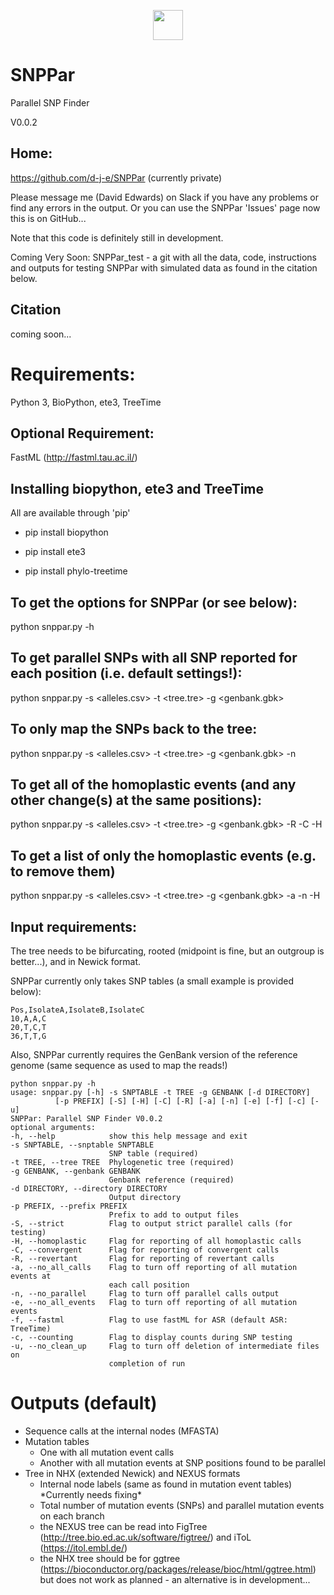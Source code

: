 <p align="center"> 
<img src="https://github.com/d-j-e/SNPPar/blob/master/SNPPar.png" width="48">
</p>

# SNPPar
Parallel SNP Finder

V0.0.2

## Home:

https://github.com/d-j-e/SNPPar (currently private)

Please message me (David Edwards) on Slack if you have any problems or find any errors in the output. Or you can use the SNPPar 'Issues' page now this is on GitHub... 

Note that this code is definitely still in development.

Coming Very Soon: SNPPar_test - a git with all the data, code, instructions and outputs for testing SNPPar with simulated data as found in the citation below.

## Citation 
coming soon...

# Requirements:
Python 3, BioPython, ete3, TreeTime 

## Optional Requirement:
FastML (http://fastml.tau.ac.il/)

## Installing biopython, ete3 and TreeTime
All are available through 'pip'

* pip install biopython

* pip install ete3

* pip install phylo-treetime

## To get the options for SNPPar (or see below):

python snppar.py -h

## To get parallel SNPs with all SNP reported for each position (i.e. default settings!):

python snppar.py -s <alleles.csv> -t <tree.tre> -g <genbank.gbk>

## To only map the SNPs back to the tree:
	
python snppar.py -s <alleles.csv> -t <tree.tre> -g <genbank.gbk> -n 

## To get all of the homoplastic events (and any other change(s) at the same positions):
	
python snppar.py -s <alleles.csv> -t <tree.tre> -g <genbank.gbk> -R -C -H

## To get a list of only the homoplastic events (e.g. to remove them)

python snppar.py -s <alleles.csv> -t <tree.tre> -g <genbank.gbk> -a -n -H 

## Input requirements:

The tree needs to be bifurcating, rooted (midpoint is fine, but an outgroup is better...), and in Newick format.

SNPPar currently only takes SNP tables (a small example is provided below):


    Pos,IsolateA,IsolateB,IsolateC
    10,A,A,C
    20,T,C,T
    36,T,T,G


Also, SNPPar currently requires the GenBank version of the reference genome (same sequence as used to map the reads!)
  
    python snppar.py -h      
    usage: snppar.py [-h] -s SNPTABLE -t TREE -g GENBANK [-d DIRECTORY]
              [-p PREFIX] [-S] [-H] [-C] [-R] [-a] [-n] [-e] [-f] [-c] [-u]
    SNPPar: Parallel SNP Finder V0.0.2
    optional arguments:
    -h, --help            show this help message and exit
    -s SNPTABLE, --snptable SNPTABLE
                          SNP table (required)
    -t TREE, --tree TREE  Phylogenetic tree (required)
    -g GENBANK, --genbank GENBANK
                          Genbank reference (required)
    -d DIRECTORY, --directory DIRECTORY
                          Output directory
    -p PREFIX, --prefix PREFIX
                          Prefix to add to output files
    -S, --strict          Flag to output strict parallel calls (for testing)
    -H, --homoplastic     Flag for reporting of all homoplastic calls
    -C, --convergent      Flag for reporting of convergent calls
    -R, --revertant       Flag for reporting of revertant calls
    -a, --no_all_calls    Flag to turn off reporting of all mutation events at
                          each call position
    -n, --no_parallel     Flag to turn off parallel calls output
    -e, --no_all_events   Flag to turn off reporting of all mutation events
    -f, --fastml          Flag to use fastML for ASR (default ASR: TreeTime)
    -c, --counting        Flag to display counts during SNP testing
    -u, --no_clean_up     Flag to turn off deletion of intermediate files on
                          completion of run

# Outputs (default)

* Sequence calls at the internal nodes (MFASTA)
* Mutation tables
  * One with all mutation event calls
  * Another with all mutation events at SNP positions found to be parallel
* Tree in NHX (extended Newick) and NEXUS formats
  * Internal node labels (same as found in mutation event tables) \*Currently needs fixing\*
  * Total number of mutation events (SNPs) and parallel mutation events on each branch
  * the NEXUS tree can be read into FigTree (http://tree.bio.ed.ac.uk/software/figtree/) and iToL (https://itol.embl.de/)
  * the NHX tree should be for ggtree (https://bioconductor.org/packages/release/bioc/html/ggtree.html) but does not work as planned - an alternative is in development...

